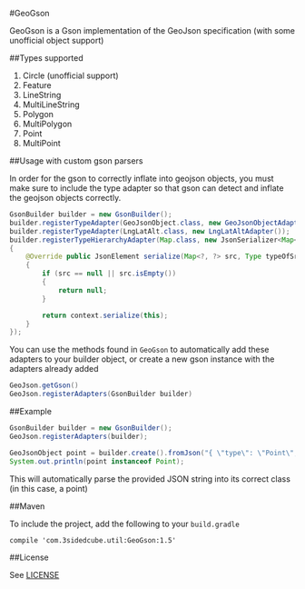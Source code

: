 #GeoGson

GeoGson is a Gson implementation of the GeoJson specification (with some unofficial object support)

##Types supported

1. Circle (unofficial support)
1. Feature
1. LineString
1. MultiLineString
1. Polygon
1. MultiPolygon
1. Point
1. MultiPoint

##Usage with custom gson parsers

In order for the gson to correctly inflate into geojson objects, you must make sure to include the type adapter so that gson can detect and inflate the geojson objects correctly.

```java
GsonBuilder builder = new GsonBuilder();
builder.registerTypeAdapter(GeoJsonObject.class, new GeoJsonObjectAdapter());
builder.registerTypeAdapter(LngLatAlt.class, new LngLatAltAdapter());
builder.registerTypeHierarchyAdapter(Map.class, new JsonSerializer<Map<?, ?>>()
{
	@Override public JsonElement serialize(Map<?, ?> src, Type typeOfSrc, JsonSerializationContext context)
	{
		if (src == null || src.isEmpty())
		{
			return null;
		}

		return context.serialize(this);
	}
});
```

You can use the methods found in `GeoGson` to automatically add these adapters to your builder object, or create a new gson instance with the adapters already added

```java
GeoJson.getGson()
GeoJson.registerAdapters(GsonBuilder builder)
```

##Example

```java
GsonBuilder builder = new GsonBuilder();
GeoJson.registerAdapters(builder);

GeoJsonObject point = builder.create().fromJson("{ \"type\": \"Point\", \"coordinates\": [100.0, 0.0] }", GeoJsonObject.class);
System.out.println(point instanceof Point);
```

This will automatically parse the provided JSON string into its correct class (in this case, a point)

##Maven

To include the project, add the following to your `build.gradle`

```
compile 'com.3sidedcube.util:GeoGson:1.5'
```

##License

See [LICENSE](LICENSE)